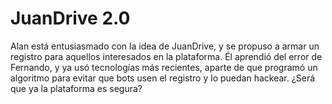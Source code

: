 # JuanDrive 2.0

Alan está entusiasmado con la idea de JuanDrive, y se propuso a armar un registro para aquellos interesados en la plataforma.
Él aprendió del error de Fernando, y ya usó tecnologías más recientes, aparte de que programó un algoritmo para evitar que bots usen el registro y lo puedan hackear.
¿Será que ya la plataforma es segura?
